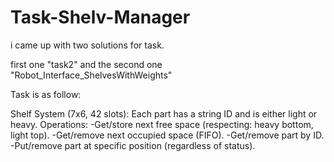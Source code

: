 # Task-Shelv-Manager

i came up with two solutions for task.

first one "task2"
and the second one "Robot_Interface_ShelvesWithWeights"

Task is as follow: 

Shelf System (7x6, 42 slots):
Each part has a string ID and is either light or heavy.
Operations:
-Get/store next free space (respecting: heavy bottom, light top).
-Get/remove next occupied space (FIFO).
-Get/remove part by ID.
-Put/remove part at specific position (regardless of status).
